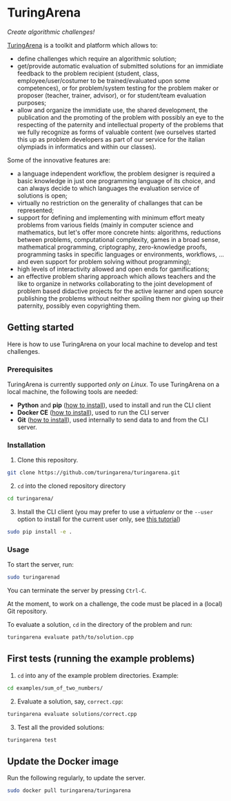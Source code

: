 # TuringArena

*Create algorithmic challenges!*

[TuringArena](http://turingarena.org "TuringArena") is a toolkit and platform which allows to:

* define challenges which require an algorithmic solution;
* get/provide automatic evaluation of submitted solutions for an immidiate feedback to the problem recipient (student, class, employee/user/costumer to be trained/evaluated upon some competences), or for problem/system testing for the problem maker or proposer (teacher, trainer, advisor), or for student/team evaluation purposes;
* allow and organize the immidiate use, the shared development, the publication and the promoting of the problem with possibly an eye to the respecting of the paternity and intellectual property of the problems that we fully recognize as forms of valuable content (we ourselves started this up as problem developers as part of our service for the italian olympiads in informatics and within our classes). 

Some of the innovative features are:

* a language independent workflow, the problem designer is required a basic knowledge in just one programming language of its choice, and can always decide to which languages the evaluation service of solutions is open;
* virtually no restriction on the generality of challanges that can be represented;
* support for defining and implementing with minimum effort meaty problems from various fields (mainly in computer science and mathematics, but let's offer more concrete hints: algorithms, reductions between problems, computational complexity, games in a broad sense, mathematical programming, criptography, zero-knowledge proofs, programming tasks in specific languages or environments, workflows, ... and even support for problem solving without programming);  
* high levels of interactivity allowed and open ends for gamifications;
* an effective problem sharing approach which allows teachers and the like to organize in networks collaborating to the joint development of problem based didactive projects for the active learner and open source publishing the problems without neither spoiling them nor giving up their paternity, possibly even copyrighting them.


## Getting started

Here is how to use TuringArena on your local machine to develop and test challenges.

### Prerequisites

TuringArena is currently supported *only on Linux*.
To use TuringArena on a local machine, the following tools are needed:

- **Python** and **pip**
([how to install](https://docs.python.org/3/using/unix.html#getting-and-installing-the-latest-version-of-python)),
used to install and run the CLI client
- **Docker CE** 
([how to install](https://docs.docker.com/install/linux/docker-ce/ubuntu/#install-docker-ce)),
used to run the CLI server
- **Git** ([how to install](https://git-scm.com/download/linux)),
used internally to send data to and from the CLI server.

### Installation

1. Clone this repository.
```bash
git clone https://github.com/turingarena/turingarena.git
```
2. `cd` into the cloned repository directory
```bash
cd turingarena/
```
3. Install the CLI client
(you may prefer to use a *virtualenv* or the `--user` option to install for the current user only, see
[this tutorial](https://packaging.python.org/tutorials/installing-packages/#installing-from-a-local-src-tree))
```bash
sudo pip install -e .
```

### Usage

To start the server, run:
```bash
sudo turingarenad
```

You can terminate the server by pressing `Ctrl-C`.

At the moment, to work on a challenge, the code must be placed in a (local) Git repository.

To evaluate a solution, `cd` in the directory of the problem and run:
```bash
turingarena evaluate path/to/solution.cpp
```

## First tests (running the example problems)

1. `cd` into any of the example problem directories. Example:
```bash
cd examples/sum_of_two_numbers/
```
2. Evaluate a solution, say, `correct.cpp`:
```bash
turingarena evaluate solutions/correct.cpp
```
3. Test all the provided solutions:
```bash
turingarena test
```

## Update the Docker image

Run the following regularly, to update the server.
```bash
sudo docker pull turingarena/turingarena
```